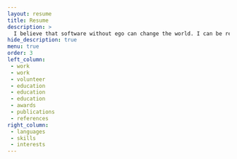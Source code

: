 ```yaml
---
layout: resume
title: Resume
description: >
  I believe that software without ego can change the world. I can be reached at dprol@iese.edu
hide_description: true
menu: true
order: 3
left_column:
 - work
 - work
 - volunteer
 - education
 - education
 - education
 - awards
 - publications
 - references
right_column:
 - languages
 - skills
 - interests
---
```

